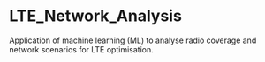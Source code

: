 # LTE_Network_Analysis
Application of machine learning (ML) to  analyse radio coverage and network scenarios for LTE optimisation.
